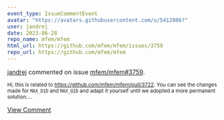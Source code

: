 ```yaml
---
event_type: IssueCommentEvent
avatar: "https://avatars.githubusercontent.com/u/5412886?"
user: jandrej
date: 2023-06-28
repo_name: mfem/mfem
html_url: https://github.com/mfem/mfem/issues/3759
repo_url: https://github.com/mfem/mfem
---
```


<a href='https://github.com/jandrej' target='_blank'>jandrej</a> commented on issue <a href='https://github.com/mfem/mfem/issues/3759' target='_blank'>mfem/mfem#3759</a>.

<small>Hi, this is related to https://github.com/mfem/mfem/pull/3722. You can see the changes made for `MAX_D1D` and `MAX_Q1D` and adapt it yourself until we adopted a more permanent solution....</small>

<a href='https://github.com/mfem/mfem/issues/3759' target='_blank'>View Comment</a>